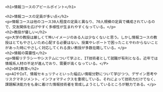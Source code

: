 <html>
 <head>
       <meta charset="UTF-8">
       <title>MY Web Page</title>   
       <link rel="stylesheet" href="チームワーク２.css">
       <script src="チームワーク３.js" defer></script>

    <h1>情報コースのアピールポイント</h1>
    
    <h2>情報コースの定員が多い点</h2>
    <p>情報コースは他のコース30人程度の定員と異なり、70人規模の定員で構成されているので、交友関係を広げやすく多様性が生まれやすくなっている。</p>
    <h2>教授が優しい</h2>
    <p>大学の教授は厳しくて怖いイメージのある人は少なくないと思う。しかし情報コースの教授はとてもやさしいため心配する必要はない。授業やレポートで困ったことやわからないことがあった時にやさしく対応してくれる良い教授が多数在籍している。</p>
    <h2>情報の需要性</h2>
    <p>情報リテラシーやシステムについて学ぶと、IT技術者として就職が有利となる。近年では情報系人材の不足が進んでおり、需要が高くなっている。</P>
    <h2>DRI教育</h2>
    <p>AIやIoT、情報セキュリティといった幅広い情報分野について学びつつ、デザイン思考やリスクマネジメント、インフォマティクスを重視している。それによって技術力だけでなく、課題解決能力をも身に着けた情報技術者を育成しようとしているところが魅力である。</p>
